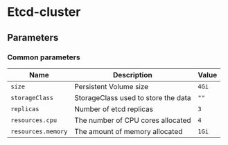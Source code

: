 # Etcd-cluster

## Parameters

### Common parameters

| Name               | Description                         | Value |
| ------------------ | ----------------------------------- | ----- |
| `size`             | Persistent Volume size              | `4Gi` |
| `storageClass`     | StorageClass used to store the data | `""`  |
| `replicas`         | Number of etcd replicas             | `3`   |
| `resources.cpu`    | The number of CPU cores allocated   | `4`   |
| `resources.memory` | The amount of memory allocated      | `1Gi` |
